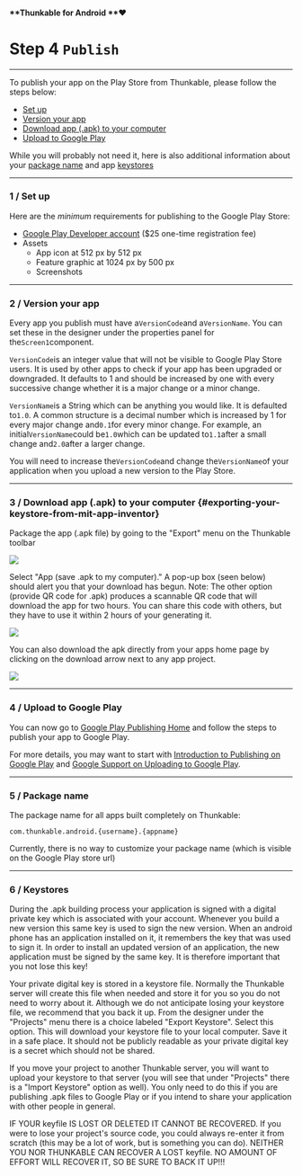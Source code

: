 #### **Thunkable for Android **❤

# Step 4 `Publish`

---

To publish your app on the Play Store from Thunkable, please follow the steps below:

* [Set up](#1--set-up)
* [Version your app](#2--version-your-app)
* [Download app \(.apk\) to your computer](#exporting-your-keystore-from-mit-app-inventor)
* [Upload to Google Play](#4--publish-your-app)

While you will probably not need it, here is also additional information about your [package name](#5--package-name) and app [keystores](https://www.gitbook.com/book/thunkable/thunkable-docs/edit#)

---

### 1 / Set up

Here are the _minimum_ requirements for publishing to the Google Play Store:

* [Google Play Developer account](https://play.google.com/apps/publish/signup/) \($25 one-time registration fee\)
* Assets
  * App icon at 512 px by 512 px
  * Feature graphic at 1024 px by 500 px
  * Screenshots

---

### 2 / **Version your app**

Every app you publish must have a`VersionCode`and a`VersionName`. You can set these in the designer under the properties panel for the`Screen1`component.

`VersionCode`is an integer value that will not be visible to Google Play Store users. It is used by other apps to check if your app has been upgraded or downgraded. It defaults to 1 and should be increased by one with every successive change whether it is a major change or a minor change.

`VersionName`is a String which can be anything you would like. It is defaulted to`1.0`. A common structure is a decimal number which is increased by 1 for every major change and`0.1`for every minor change. For example, an initial`VersionName`could be`1.0`which can be updated to`1.1`after a small change and`2.0`after a larger change.

You will need to increase the`VersionCode`and change the`VersionName`of your application when you upload a new version to the Play Store.

---

### 3 / Download app \(.apk\) to your computer {#exporting-your-keystore-from-mit-app-inventor}

Package the app \(.apk file\) by going to the "Export" menu on the Thunkable toolbar

![](https://thunkable.com/explore/img/share/Build_Dropdown.png)

Select "App \(save .apk to my computer\)." A pop-up box \(seen below\) should alert you that your download has begun. Note: The other option \(provide QR code for .apk\) produces a scannable QR code that will download the app for two hours. You can share this code with others, but they have to use it within 2 hours of your generating it.

![](https://thunkable.com/explore/img/share/Build_Popup.png)

You can also download the apk directly from your apps home page by clicking on the download arrow next to any app project.

![](https://thunkable.com/explore/img/share/download_apk.png)

---

### 4 / Upload to Google Play

You can now go to [Google Play Publishing Home](https://play.google.com/apps/publish/signup/) and follow the steps to publish your app to Google Play.

For more details, you may want to start with [Introduction to Publishing on Google Play](https://developer.android.com/distribute/tools/launch-checklist.html) and [Google Support on Uploading to Google Play](https://support.google.com/googleplay/android-developer/answer/113469?hl=en&topic=2365624&ctx=topic).

---

### 5 / Package name

The package name for all apps built completely on Thunkable:

`com.thunkable.android.{username}.{appname}`

Currently, there is no way to customize your package name \(which is visible on the Google Play store url\)

---

### 6 / Keystores

During the .apk building process your application is signed with a digital private key which is associated with your account. Whenever you build a new version this same key is used to sign the new version. When an android phone has an application installed on it, it remembers the key that was used to sign it. In order to install an updated version of an application, the new application must be signed by the same key. It is therefore important that you not lose this key!

Your private digital key is stored in a keystore file. Normally the Thunkable server will create this file when needed and store it for you so you do not need to worry about it. Although we do not anticipate losing your keystore file, we recommend that you back it up. From the designer under the "Projects" menu there is a choice labeled "Export Keystore". Select this option. This will download your keystore file to your local computer. Save it in a safe place. It should not be publicly readable as your private digital key is a secret which should not be shared.

If you move your project to another Thunkable server, you will want to upload your keystore to that server \(you will see that under "Projects" there is a "Import Keystore" option as well\). You only need to do this if you are publishing .apk files to Google Play or if you intend to share your application with other people in general.

IF YOUR keyfile IS LOST OR DELETED IT CANNOT BE RECOVERED. If you were to lose your project's source code, you could always re-enter it from scratch \(this may be a lot of work, but is something you can do\). NEITHER YOU NOR THUNKABLE CAN RECOVER A LOST keyfile. NO AMOUNT OF EFFORT WILL RECOVER IT, SO BE SURE TO BACK IT UP!!!


